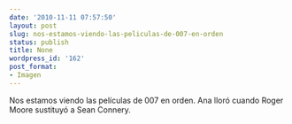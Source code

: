 ```yaml
---
date: '2010-11-11 07:57:50'
layout: post
slug: nos-estamos-viendo-las-peliculas-de-007-en-orden
status: publish
title: None
wordpress_id: '162'
post_format:
- Imagen
---
```


Nos estamos viendo las películas de 007 en orden. Ana lloró cuando Roger Moore sustituyó a Sean Connery. 
